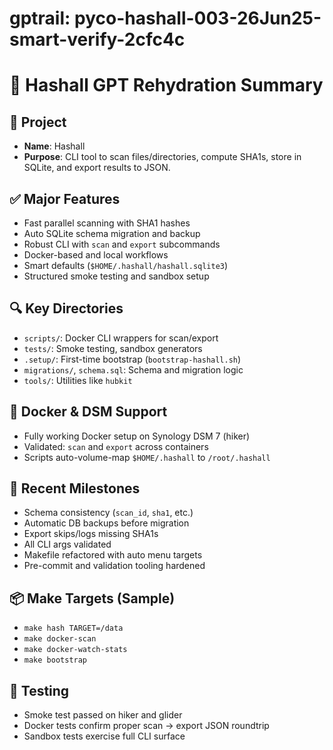 # gptrail: pyco-hashall-003-26Jun25-smart-verify-2cfc4c
# 🧠 Hashall GPT Rehydration Summary

## 🔧 Project
- **Name**: Hashall
- **Purpose**: CLI tool to scan files/directories, compute SHA1s, store in SQLite, and export results to JSON.

## ✅ Major Features
- Fast parallel scanning with SHA1 hashes
- Auto SQLite schema migration and backup
- Robust CLI with `scan` and `export` subcommands
- Docker-based and local workflows
- Smart defaults (`$HOME/.hashall/hashall.sqlite3`)
- Structured smoke testing and sandbox setup

## 🔍 Key Directories
- `scripts/`: Docker CLI wrappers for scan/export
- `tests/`: Smoke testing, sandbox generators
- `.setup/`: First-time bootstrap (`bootstrap-hashall.sh`)
- `migrations/`, `schema.sql`: Schema and migration logic
- `tools/`: Utilities like `hubkit`

## 🐳 Docker & DSM Support
- Fully working Docker setup on Synology DSM 7 (hiker)
- Validated: `scan` and `export` across containers
- Scripts auto-volume-map `$HOME/.hashall` to `/root/.hashall`

## 🔐 Recent Milestones
- Schema consistency (`scan_id`, `sha1`, etc.)
- Automatic DB backups before migration
- Export skips/logs missing SHA1s
- All CLI args validated
- Makefile refactored with auto menu targets
- Pre-commit and validation tooling hardened

## 📦 Make Targets (Sample)
- `make hash TARGET=/data`
- `make docker-scan`
- `make docker-watch-stats`
- `make bootstrap`

## 🧪 Testing
- Smoke test passed on hiker and glider
- Docker tests confirm proper scan → export JSON roundtrip
- Sandbox tests exercise full CLI surface
